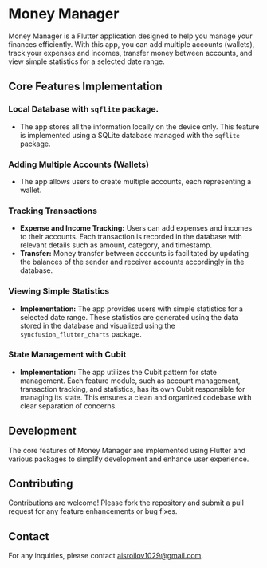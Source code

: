 # Money Manager

Money Manager is a Flutter application designed to help you manage your finances efficiently. With this app, you can add multiple accounts (wallets), track your expenses and incomes, transfer money between accounts, and view simple statistics for a selected date range.

## Core Features Implementation

### Local Database with `sqflite` package.
- The app stores all the information locally on the device only. This feature is implemented using a SQLite database managed with the `sqflite` package.

### Adding Multiple Accounts (Wallets)
- The app allows users to create multiple accounts, each representing a wallet.

### Tracking Transactions
- **Expense and Income Tracking:** Users can add expenses and incomes to their accounts. Each transaction is recorded in the database with relevant details such as amount, category, and timestamp.
- **Transfer:** Money transfer between accounts is facilitated by updating the balances of the sender and receiver accounts accordingly in the database.

### Viewing Simple Statistics
- **Implementation:** The app provides users with simple statistics for a selected date range. These statistics are generated using the data stored in the database and visualized using the `syncfusion_flutter_charts` package.

### State Management with Cubit
- **Implementation:** The app utilizes the Cubit pattern for state management. Each feature module, such as account management, transaction tracking, and statistics, has its own Cubit responsible for managing its state. This ensures a clean and organized codebase with clear separation of concerns.

## Development

The core features of Money Manager are implemented using Flutter and various packages to simplify development and enhance user experience.

## Contributing

Contributions are welcome! Please fork the repository and submit a pull request for any feature enhancements or bug fixes.

## Contact

For any inquiries, please contact [aisroilov1029@gmail.com](aisroilov1029gmail.com).